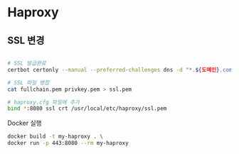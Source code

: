 # Haproxy

## SSL 변경

```bash

# SSL 발급완료
certbot certonly --manual --preferred-challenges dns -d "*.${도메인}.com"

# SSL 파일 병합
cat fullchain.pem privkey.pem > ssl.pem

# haproxy.cfg 파일에 추가
bind *:8080 ssl crt /usr/local/etc/haproxy/ssl.pem
```

Docker 실행
```bash
docker build -t my-haproxy . \
docker run -p 443:8080 --rm my-haproxy
```
